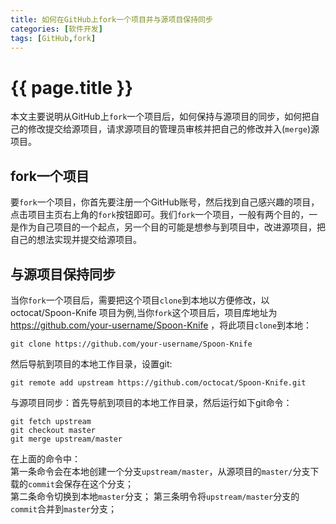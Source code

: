 ```yaml
---
title: 如何在GitHub上fork一个项目并与源项目保持同步
categories: [软件开发]
tags: [GitHub,fork]
---
```

# {{ page.title }}

本文主要说明从GitHub上`fork`一个项目后，如何保持与源项目的同步，如何把自己的修改提交给源项目，请求源项目的管理员审核并把自己的修改并入(`merge`)源项目。

## fork一个项目
要`fork`一个项目，你首先要注册一个GitHub账号，然后找到自己感兴趣的项目，点击项目主页右上角的`fork`按钮即可。我们`fork`一个项目，一般有两个目的，一是作为自己项目的一个起点，另一个目的可能是想参与到项目中，改进源项目，把自己的想法实现并提交给源项目。

## 与源项目保持同步
当你`fork`一个项目后，需要把这个项目`clone`到本地以方便修改，以 octocat/Spoon-Knife 项目为例,当你`fork`这个项目后，项目库地址为 https://github.com/your-username/Spoon-Knife ，将此项目`clone`到本地：  

    git clone https://github.com/your-username/Spoon-Knife
    
然后导航到项目的本地工作目录，设置git:

    git remote add upstream https://github.com/octocat/Spoon-Knife.git
    
与源项目同步：首先导航到项目的本地工作目录，然后运行如下git命令：

    git fetch upstream
    git checkout master
    git merge upstream/master
    
在上面的命令中：  
第一条命令会在本地创建一个分支`upstream/master`，从源项目的`master/`分支下载的`commit`会保存在这个分支；  
第二条命令切换到本地`master`分支；
第三条明令将`upstream/master`分支的`commit`合并到`master`分支；


